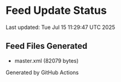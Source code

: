 # Feed Update Status
Last updated: Tue Jul 15 11:29:47 UTC 2025

## Feed Files Generated
- master.xml (82079 bytes)

Generated by GitHub Actions
